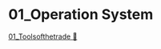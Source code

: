 # 01_Operation System

[01_Toolsofthetrade &#128279;](https://alison.com/topic/learn/84248/topic-a)
